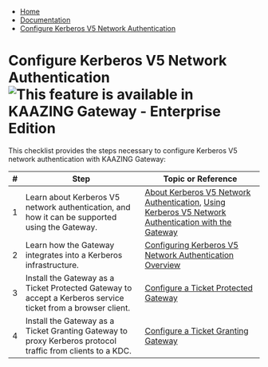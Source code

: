 -   [Home](../../index.md)
-   [Documentation](../index.md)
-   [Configure Kerberos V5 Network Authentication](../index.md#security)

Configure Kerberos V5 Network Authentication ![This feature is available in KAAZING Gateway - Enterprise Edition](../images/enterprise-feature.png)
====================================================================================

This checklist provides the steps necessary to configure Kerberos V5 network authentication with KAAZING Gateway:

| \#  | Step                                                                                                            | Topic or Reference                                                                                                                                          |
|-----|-----------------------------------------------------------------------------------------------------------------|-------------------------------------------------------------------------------------------------------------------------------------------------------------|
| 1   | Learn about Kerberos V5 network authentication, and how it can be supported using the Gateway.               | [About Kerberos V5 Network Authentication](c_authentication_kerberos.md), [Using Kerberos V5 Network Authentication with the Gateway](u_kerberos_configure.md) |
| 2   | Learn how the Gateway integrates into a Kerberos infrastructure.                                             | [Configuring Kerberos V5 Network Authentication Overview](p_kerberos_configure.md)                                                                       |
| 3   | Install the Gateway as a Ticket Protected Gateway to accept a Kerberos service ticket from a browser client. | [Configure a Ticket Protected Gateway](p_kerberos_configure_ticket_protected_gateway.md)                                                                                               |
| 4   | Install the Gateway as a Ticket Granting Gateway to proxy Kerberos protocol traffic from clients to a KDC.   | [Configure a Ticket Granting Gateway](p_kerberos_configure_ticket_granting_gateway.md)                                                                                                |
